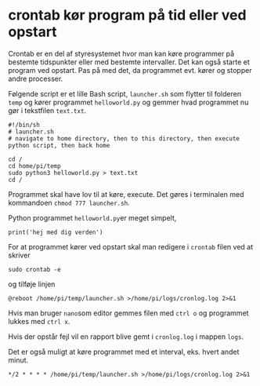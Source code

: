 # crontab kør program på tid eller ved opstart
Crontab er en del af styresystemet hvor man kan køre programmer på bestemte tidspunkter eller med bestemte intervaller. Det kan også starte et program ved opstart. Pas på med det, da programmet evt. kører og stopper andre processer.

Følgende script er et lille Bash script, ```launcher.sh``` som flytter til folderen ```temp``` og kører programmet ```helloworld.py``` og gemmer hvad programmet nu gør i tekstfilen ```text.txt```.
```
#!/bin/sh
# launcher.sh
# navigate to home directory, then to this directory, then execute python script, then back home

cd /
cd home/pi/temp
sudo python3 helloworld.py > text.txt
cd /
```
Programmet skal have lov til at køre, execute. Det gøres i terminalen med kommandoen ```chmod 777 launcher.sh```.

Python programmet ```helloworld.py```er meget simpelt,
```
print('hej med dig verden')
```
For at programmet kører ved opstart skal man redigere i ```crontab``` filen ved at skriver
```
sudo crontab -e
```
og tilføje linjen
```
@reboot /home/pi/temp/launcher.sh >/home/pi/logs/cronlog.log 2>&1
```
Hvis man bruger ```nano```som editor gemmes filen med ```ctrl o``` og programmet lukkes med ```ctrl x```.

Hvis der opstår fejl vil en rapport blive gemt i ```cronlog.log``` i mappen ```logs```.

Det er også muligt at køre programmet med et interval, eks. hvert andet minut.
```
*/2 * * * * /home/pi/temp/launcher.sh >/home/pi/logs/cronlog.log 2>&1
```
